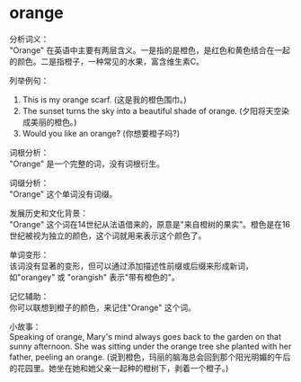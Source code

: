 # orange

分析词义：  
"Orange" 在英语中主要有两层含义。一是指的是橙色，是红色和黄色结合在一起的颜色。二是指橙子，一种常见的水果，富含维生素C。

  

列举例句：

  

1.  This is my orange scarf. (这是我的橙色围巾。)
2.  The sunset turns the sky into a beautiful shade of orange. (夕阳将天空染成美丽的橙色。)
3.  Would you like an orange? (你想要橙子吗?)

  

词根分析：  
"Orange" 是一个完整的词，没有词根衍生。

  

词缀分析：  
"Orange" 这个单词没有词缀。

  

发展历史和文化背景：  
"Orange" 这个词在14世纪从法语借来的，原意是"来自橙树的果实"。橙色是在16世纪被视为独立的颜色，这个词就用来表示这个颜色了。

  

单词变形：  
该词没有显著的变形，但可以通过添加描述性前缀或后缀来形成新词，如"orangey" 或 "orangish" 表示"带有橙色的"。

  

记忆辅助：  
你可以联想到橙子的颜色，来记住"Orange" 这个词。

  

小故事：  
Speaking of orange, Mary's mind always goes back to the garden on that sunny afternoon. She was sitting under the orange tree she planted with her father, peeling an orange. (说到橙色，玛丽的脑海总会回到那个阳光明媚的午后的花园里。她坐在她和她父亲一起种的橙树下，剥着一个橙子。)
